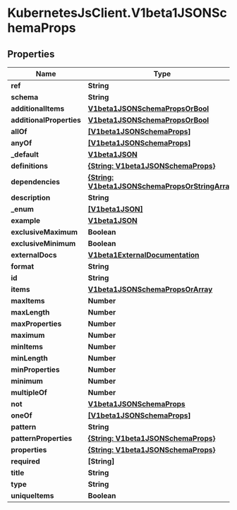 # KubernetesJsClient.V1beta1JSONSchemaProps

## Properties
Name | Type | Description | Notes
------------ | ------------- | ------------- | -------------
**ref** | **String** |  | [optional] 
**schema** | **String** |  | [optional] 
**additionalItems** | [**V1beta1JSONSchemaPropsOrBool**](V1beta1JSONSchemaPropsOrBool.md) |  | [optional] 
**additionalProperties** | [**V1beta1JSONSchemaPropsOrBool**](V1beta1JSONSchemaPropsOrBool.md) |  | [optional] 
**allOf** | [**[V1beta1JSONSchemaProps]**](V1beta1JSONSchemaProps.md) |  | [optional] 
**anyOf** | [**[V1beta1JSONSchemaProps]**](V1beta1JSONSchemaProps.md) |  | [optional] 
**_default** | [**V1beta1JSON**](V1beta1JSON.md) |  | [optional] 
**definitions** | [**{String: V1beta1JSONSchemaProps}**](V1beta1JSONSchemaProps.md) |  | [optional] 
**dependencies** | [**{String: V1beta1JSONSchemaPropsOrStringArray}**](V1beta1JSONSchemaPropsOrStringArray.md) |  | [optional] 
**description** | **String** |  | [optional] 
**_enum** | [**[V1beta1JSON]**](V1beta1JSON.md) |  | [optional] 
**example** | [**V1beta1JSON**](V1beta1JSON.md) |  | [optional] 
**exclusiveMaximum** | **Boolean** |  | [optional] 
**exclusiveMinimum** | **Boolean** |  | [optional] 
**externalDocs** | [**V1beta1ExternalDocumentation**](V1beta1ExternalDocumentation.md) |  | [optional] 
**format** | **String** |  | [optional] 
**id** | **String** |  | [optional] 
**items** | [**V1beta1JSONSchemaPropsOrArray**](V1beta1JSONSchemaPropsOrArray.md) |  | [optional] 
**maxItems** | **Number** |  | [optional] 
**maxLength** | **Number** |  | [optional] 
**maxProperties** | **Number** |  | [optional] 
**maximum** | **Number** |  | [optional] 
**minItems** | **Number** |  | [optional] 
**minLength** | **Number** |  | [optional] 
**minProperties** | **Number** |  | [optional] 
**minimum** | **Number** |  | [optional] 
**multipleOf** | **Number** |  | [optional] 
**not** | [**V1beta1JSONSchemaProps**](V1beta1JSONSchemaProps.md) |  | [optional] 
**oneOf** | [**[V1beta1JSONSchemaProps]**](V1beta1JSONSchemaProps.md) |  | [optional] 
**pattern** | **String** |  | [optional] 
**patternProperties** | [**{String: V1beta1JSONSchemaProps}**](V1beta1JSONSchemaProps.md) |  | [optional] 
**properties** | [**{String: V1beta1JSONSchemaProps}**](V1beta1JSONSchemaProps.md) |  | [optional] 
**required** | **[String]** |  | [optional] 
**title** | **String** |  | [optional] 
**type** | **String** |  | [optional] 
**uniqueItems** | **Boolean** |  | [optional] 


